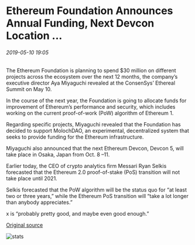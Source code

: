 # Ethereum Foundation Announces Annual Funding, Next Devcon Location ...

###### 2019-05-10 19:05

The Ethereum Foundation is planning to spend $30 million on different projects across the ecosystem over the next 12 months, the company’s executive director Aya Miyaguchi revealed at the ConsenSys’ Ethereal Summit on May 10.

In the course of the next year, the Foundation is going to allocate funds for improvement of Ethereum’s performance and security, which includes working on the current proof-of-work (PoW) algorithm of Ethereum 1.

Regarding specific projects, Miyaguchi revealed that the Foundation has decided to support MolochDAO, an experimental, decentralized system that seeks to provide funding for the Ethereum infrastructure.

Miyaguchi also announced that the next Ethereum Devcon, Devcon 5, will take place in Osaka, Japan from Oct. 8 –11.

Earlier today, the CEO of crypto analytics firm Messari Ryan Selkis forecasted that the Ethereum 2.0 proof-of-stake (PoS) transition will not take place until 2021.

Selkis forecasted that the PoW algorithm will be the status quo for “at least two or three years,” while the Ethereum PoS transition will “take a lot longer than anybody appreciates.”

x is “probably pretty good, and maybe even good enough.”

[Original source](https://cointelegraph.com/news/ethereum-foundation-announces-annual-funding-next-devcon-location)

![stats](https://c.statcounter.com/11760860/0/a89fa40b/1/ "stats")